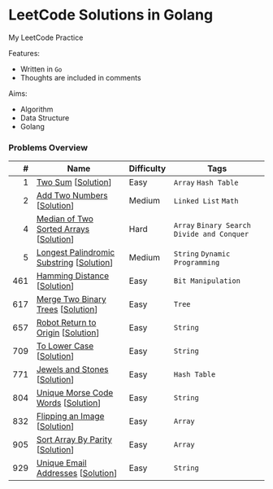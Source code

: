 # LeetCode Solutions in Golang
My LeetCode Practice

Features:
* Written in `Go`
* Thoughts are included in comments

Aims:
* Algorithm
* Data Structure
* Golang


### Problems Overview
<!-- OVERVIEW START -->
#|Name|Difficulty|Tags
-:|----|----------|----
1|[Two Sum](https://leetcode.com/problems/two-sum) [[Solution](001_two_sum.go)]|Easy|`Array` `Hash Table`
2|[Add Two Numbers](https://leetcode.com/problems/add-two-numbers) [[Solution](002_add_two_numbers.go)]|Medium|`Linked List` `Math`
4|[Median of Two Sorted Arrays](https://leetcode.com/problems/median-of-two-sorted-arrays) [[Solution](004_median_of_two_sorted_arrays.go)]|Hard|`Array` `Binary Search` `Divide and Conquer`
5|[Longest Palindromic Substring](https://leetcode.com/problems/longest-palindromic-substring) [[Solution](005_longest_palindromic_substring.go)]|Medium|`String` `Dynamic Programming`
461|[Hamming Distance](https://leetcode.com/problems/hamming-distance) [[Solution](461_hamming_distance.go)]|Easy|`Bit Manipulation`
617|[Merge Two Binary Trees](https://leetcode.com/problems/merge-two-binary-trees) [[Solution](617_merge_two_binary_trees.go)]|Easy|`Tree`
657|[Robot Return to Origin](https://leetcode.com/problems/robot-return-to-origin) [[Solution](657_robot_return_to_origin.go)]|Easy|`String`
709|[To Lower Case](https://leetcode.com/problems/to-lower-case) [[Solution](709_to_lower_case.go)]|Easy|`String`
771|[Jewels and Stones](https://leetcode.com/problems/jewels-and-stones) [[Solution](771_jewels_and_stones.go)]|Easy|`Hash Table`
804|[Unique Morse Code Words](https://leetcode.com/problems/unique-morse-code-words) [[Solution](804_unique_morse_code_words.go)]|Easy|`String`
832|[Flipping an Image](https://leetcode.com/problems/flipping-an-image) [[Solution](832_flipping_an_image.go)]|Easy|`Array`
905|[Sort Array By Parity](https://leetcode.com/problems/sort-array-by-parity) [[Solution](905_sort_array_by_parity.go)]|Easy|`Array`
929|[Unique Email Addresses](https://leetcode.com/problems/unique-email-addresses) [[Solution](929_unique_email_addresses.go)]|Easy|`String`
<!-- OVERVIEW END -->
